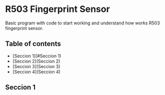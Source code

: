 # R503 Fingerprint Sensor

Basic program with code to start working and understand how works R503 fingerprint sensor.

## Table of contents

- [Seccion 1](#Seccion 1)
- [Seccion 2](Seccion 2)
- [Seccion 3](Seccion 3)
- [Seccion 4](Seccion 4)

## Seccion 1
